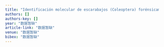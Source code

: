 ```yaml
---
title: "Identificación molecular de escarabajos (Coleoptera) forénsicamente significativos en China basados en el gen COI"
authors: []
authors-key: []
year: "数据暂缺"
article-link: "数据暂缺"
venue: "数据暂缺"
bibex: "数据暂缺"
---
```

